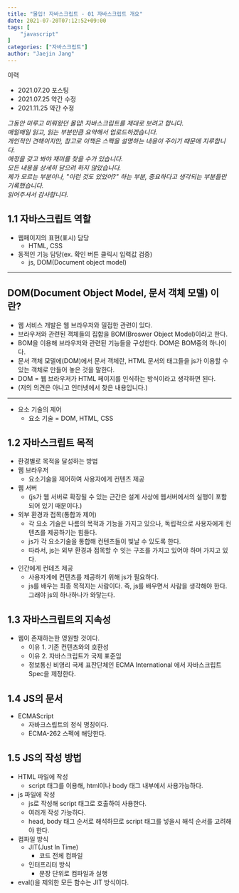```yaml
---
title: "몰입! 자바스크립트 - 01 자바스크립트 개요"
date: 2021-07-20T07:12:52+09:00
tags: [
	"javascript"
]
categories: ["자바스크립트"]
author: "Jaejin Jang"
---
```


이력
- 2021.07.20 포스팅
- 2021.07.25 약간 수정
- 2021.11.25 약간 수정

*그동안 미루고 미뤄왔던 몰입! 자바스크립트를 제대로 보려고 합니다.  
매일매일 읽고, 읽는 부분만큼 요약해서 업로드하겠습니다.  
개인적인 견해이지만, 참고로 이책은 스펙을 설명하는 내용이 주이기 때문에 지루합니다.  
애정을 갖고 봐야 재미를 찾을 수가 있습니다.  
모든 내용을 상세히 담으려 하지 않았습니다.  
제가 모르는 부분이나, "이런 것도 있었어?" 하는 부분, 중요하다고 생각되는 부분들만 기록했습니다.  
읽어주셔서 감사합니다.*


## 1.1 자바스크립트 역할
- 웹페이지의 표현(표시) 담당
  - HTML, CSS
- 동적인 기능 담당(ex. 확인 버튼 클릭시 입력값 검증)
  - js, DOM(Document object model)

---

## DOM(Document Object Model, 문서 객체 모델) 이란?
- 웹 서비스 개발은 웹 브라우저와 밀접한 관련이 있다.  
- 브라우저와 관련된 객체들의 집합을 BOM(Broswer Object Model)이라고 한다.  
- BOM을 이용해 브라우저와 관련된 기능들을 구성한다. DOM은 BOM중의 하나이다.  
- 문서 객체 모델에(DOM)에서 문서 객체란, HTML 문서의 태그들을 js가 이용할 수 있는 객체로 만들어 놓은 것을 말한다.  
- DOM = 웹 브라우저가 HTML 페이지를 인식하는 방식이라고 생각하면 된다.  
- (저의 의견은 아니고 인터넷에서 찾은 내용입니다.)

---

 - 요소 기술의 제어
   - 요소 기술 = DOM, HTML, CSS

## 1.2 자바스크립트 목적
- 환경별로 목적을 달성하는 방법
- 웹 브라우저
  - 요소기술을 제어하여 사용자에게 컨텐츠 제공
- 웹 서버
  - (js가 웹 서버로 확장될 수 있는 근간은 설계 사상에  웹서버에서의 실행이 포함되어 있기 때문이다.)
- 외부 환경과 접목(통합과 제어)
  - 각 요소 기술은 나름의 목적과 기능을 가지고 있으나, 독립적으로 사용자에게 컨텐츠를 제공하기는 힘들다.
  - js가 각 요소기술을 통합해 컨텐츠들이 빛날 수 있도록 한다.
  - 따라서, js는 외부 환경과 접목할 수 잇는 구조를 가지고 있어야 하며 가지고 있다.
- 인간에게 컨테츠 제공
  - 사용자게에 컨텐츠를 제공하기 위해 js가 필요하다.
  - js를 배우는 최종 목적지는 사람이다. 즉, js를 배우면서 사람을 생각해야 한다. 그래야 js의 하나하나가 와닿는다.

## 1.3 자바스크립트의 지속성
- 웹이 존재하는한 영원할 것이다.
  - 이유 1. 기존 컨텐츠와의 호환성
  - 이유 2. 자바스크립트가 국제 표준임
  - 정보통신 비영리 국제 표잔단체인 ECMA International 에서 자바스크립트 Spec을 제정한다.

## 1.4 JS의 문서
- ECMAScript
  - 자바크스립트의 정식 명칭이다.
  - ECMA-262 스펙에 해당한다.

## 1.5 JS의 작성 방법
- HTML 파일에 작성
  - script 태그를 이용해, html이나 body 태그 내부에서 사용가능하다.
- js 파일에 작성
  - js로 작성해 script 태그로 호출하여 사용한다.
  - 여러개 작성 가능하다.
  - head, body 태그 순서로 해석하므로 script 태그를 넣을시 해석 순서를 고려해야 한다.
- 컴파일 방식
  - JIT(Just In Time)
    - 코드 전체 컴파일
  - 인터프리터 방식
    - 문장 단위로 컴파일과 실행
- eval()을 제외한 모든 함수는  JIT 방식이다.
